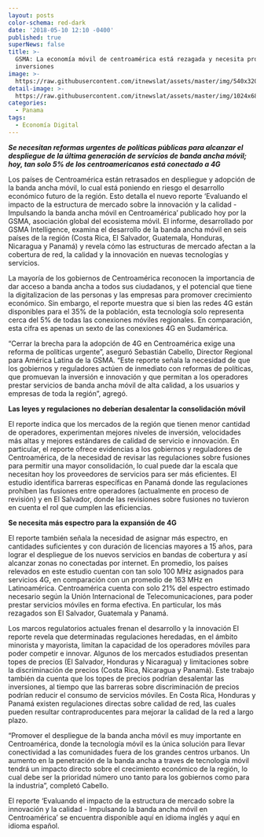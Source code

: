 ```yaml
---
layout: posts
color-schema: red-dark
date: '2018-05-10 12:10 -0400'
published: true
superNews: false
title: >-
  GSMA: La economía móvil de centroamérica está rezagada y necesita promover las
  inversiones
image: >-
  https://raw.githubusercontent.com/itnewslat/assets/master/img/540x320/Economia-movil-p.jpg
detail-image: >-
  https://raw.githubusercontent.com/itnewslat/assets/master/img/1024x680/Economia-movil-g.jpg
categories:
  - Panama
tags:
  - Economía Digital
---
```

_**Se necesitan reformas urgentes de políticas públicas para alcanzar el despliegue de la última generación de servicios de banda ancha móvil; hoy, tan solo 5% de los centroamericanos está conectado a 4G**_

Los países de Centroamérica están retrasados en despliegue y adopción de la banda ancha móvil, lo cual está poniendo en riesgo el desarrollo económico futuro de la región. Esto detalla el nuevo reporte ‘Evaluando el impacto de la estructura de mercado sobre la innovación y la calidad - Impulsando la banda ancha móvil en Centroamérica’ publicado hoy por la GSMA, asociación global del ecosistema móvil. El informe, desarrollado por GSMA Intelligence, examina el desarrollo de la banda ancha móvil en seis países de la región (Costa Rica, El Salvador, Guatemala, Honduras, Nicaragua y Panamá)  y revela cómo las estructuras de mercado afectan a la cobertura de red, la calidad y la innovación en nuevas tecnologías y servicios. 

La mayoría de los gobiernos de Centroamérica reconocen la importancia de dar acceso a  banda ancha a todos sus ciudadanos, y el potencial que tiene la digitalizacion de las personas y las empresas para promover crecimiento económico. Sin embargo, el reporte muestra que si bien las redes 4G están disponibles para el 35% de la población, esta tecnología solo representa cerca del 5% de todas las conexiones móviles regionales. En comparación, esta cifra es apenas un sexto de las conexiones 4G en Sudamérica. 

“Cerrar la brecha para la adopción de 4G en Centroamérica exige una reforma de políticas urgente”, aseguró Sebastián Cabello, Director Regional para América Latina de la GSMA. “Este reporte señala la necesidad de que los gobiernos y reguladores actúen de inmediato con reformas de políticas, que promuevan la inversión e innovación y que permitan a los operadores prestar servicios de banda ancha móvil de alta calidad, a los usuarios y empresas de toda la región”, agregó. 

**Las leyes y regulaciones no deberían desalentar la consolidación móvil**

El reporte indica que los mercados de la región que tienen menor cantidad de operadores, experimentan mejores niveles de inversión, velocidades más altas y mejores estándares de calidad de servicio e innovación. En particular, el reporte ofrece evidencias a los gobiernos y reguladores de Centroamérica, de la necesidad de revisar las regulaciones sobre fusiones para permitir una mayor consolidación, lo cual puede dar la escala que necesitan hoy los proveedores de servicios para ser más eficientes. El estudio identifica barreras específicas en Panamá donde las regulaciones prohíben las fusiones entre operadores (actualmente en proceso de revisión) y en El Salvador, donde las revisiones sobre fusiones no tuvieron en cuenta el rol que cumplen las eficiencias. 

**Se necesita más espectro para la expansión de 4G**

El reporte también señala la necesidad de asignar más espectro, en cantidades suficientes y con duración de licencias mayores a 15 años, para lograr el despliegue de los nuevos servicios en bandas de cobertura y así alcanzar zonas no conectadas por internet. En promedio, los países relevados en este estudio cuentan con tan solo 100 MHz asignados para servicios 4G, en comparación con un promedio de 163 MHz en Latinoamérica. Centroamérica cuenta con solo 21% del espectro estimado necesario según la Unión Internacional de Telecomunicaciones, para poder prestar servicios móviles en forma efectiva. En particular, los más rezagados son El Salvador, Guatemala y Panamá. 

Los marcos regulatorios actuales frenan el desarrollo y la innovación
El reporte revela que determinadas regulaciones heredadas, en el ámbito minorista y mayorista, limitan la capacidad de los operadores móviles para poder competir e innovar. Algunos de los mercados estudiados presentan topes de precios (El Salvador, Honduras y Nicaragua) y limitaciones sobre la discriminación de precios (Costa Rica, Nicaragua y Panamá). Este trabajo también da cuenta que los topes de precios podrían desalentar las inversiones, al tiempo que las barreras sobre discriminación de precios podrían reducir el consumo de servicios móviles. En Costa Rica, Honduras y Panamá existen regulaciones directas sobre calidad de red, las cuales pueden resultar contraproducentes para mejorar la calidad de la red a largo plazo. 

“Promover el despliegue de la banda ancha móvil es muy importante en Centroamérica, donde la tecnología móvil es la única solución para llevar conectividad a las comunidades fuera de los grandes centros urbanos. Un aumento en la penetración de la banda ancha a traves de tecnología móvil tendrá un impacto directo sobre el crecimiento económico de la región, lo cual debe ser la prioridad número uno tanto para los gobiernos como para la industria”, completó Cabello.

El reporte ‘Evaluando el impacto de la estructura de mercado sobre la innovación y la calidad - Impulsando la banda ancha móvil en Centroamérica’ se encuentra disponible aquí en idioma inglés y aquí en idioma español. 

